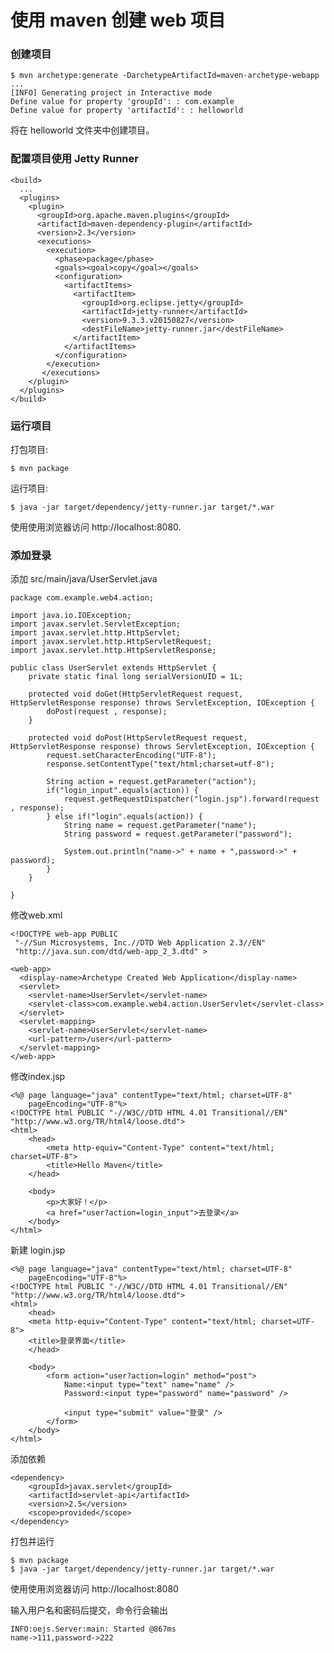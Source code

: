 使用 maven 创建 web 项目
=======================


### 创建项目

    $ mvn archetype:generate -DarchetypeArtifactId=maven-archetype-webapp
    ...
    [INFO] Generating project in Interactive mode
    Define value for property 'groupId': : com.example
    Define value for property 'artifactId': : helloworld

将在 helloworld 文件夹中创建项目。

### 配置项目使用 Jetty Runner

    <build>
      ...
      <plugins>
        <plugin>
          <groupId>org.apache.maven.plugins</groupId>
          <artifactId>maven-dependency-plugin</artifactId>
          <version>2.3</version>
          <executions>
            <execution>
              <phase>package</phase>
              <goals><goal>copy</goal></goals>
              <configuration>
                <artifactItems>
                  <artifactItem>
                    <groupId>org.eclipse.jetty</groupId>
                    <artifactId>jetty-runner</artifactId>
                    <version>9.3.3.v20150827</version>
                    <destFileName>jetty-runner.jar</destFileName>
                  </artifactItem>
                </artifactItems>
              </configuration>
            </execution>
           </executions>
        </plugin>
      </plugins>
    </build>

### 运行项目

打包项目:

    $ mvn package

运行项目:

    $ java -jar target/dependency/jetty-runner.jar target/*.war

使用使用浏览器访问 http://localhost:8080.

### 添加登录

添加 src/main/java/UserServlet.java

    package com.example.web4.action;

    import java.io.IOException;
    import javax.servlet.ServletException;
    import javax.servlet.http.HttpServlet;
    import javax.servlet.http.HttpServletRequest;
    import javax.servlet.http.HttpServletResponse;

    public class UserServlet extends HttpServlet {
        private static final long serialVersionUID = 1L;

        protected void doGet(HttpServletRequest request, HttpServletResponse response) throws ServletException, IOException {
            doPost(request , response);
        }

        protected void doPost(HttpServletRequest request, HttpServletResponse response) throws ServletException, IOException {
            request.setCharacterEncoding("UTF-8");
            response.setContentType("text/html;charset=utf-8");

            String action = request.getParameter("action");
            if("login_input".equals(action)) {
                request.getRequestDispatcher("login.jsp").forward(request , response);
            } else if("login".equals(action)) {
                String name = request.getParameter("name");
                String password = request.getParameter("password");

                System.out.println("name->" + name + ",password->" + password);
            }
        }

    }

修改web.xml

    <!DOCTYPE web-app PUBLIC
     "-//Sun Microsystems, Inc.//DTD Web Application 2.3//EN"
     "http://java.sun.com/dtd/web-app_2_3.dtd" >

    <web-app>
      <display-name>Archetype Created Web Application</display-name>
      <servlet>
        <servlet-name>UserServlet</servlet-name>
        <servlet-class>com.example.web4.action.UserServlet</servlet-class>
      </servlet>
      <servlet-mapping>
        <servlet-name>UserServlet</servlet-name>
        <url-pattern>/user</url-pattern>
      </servlet-mapping>
    </web-app>

修改index.jsp

    <%@ page language="java" contentType="text/html; charset=UTF-8"
        pageEncoding="UTF-8"%>
    <!DOCTYPE html PUBLIC "-//W3C//DTD HTML 4.01 Transitional//EN" "http://www.w3.org/TR/html4/loose.dtd">
    <html>
        <head>
            <meta http-equiv="Content-Type" content="text/html; charset=UTF-8">
            <title>Hello Maven</title>
        </head>

        <body>
            <p>大家好！</p>
            <a href="user?action=login_input">去登录</a>
        </body>
    </html>

新建 login.jsp

    <%@ page language="java" contentType="text/html; charset=UTF-8"
        pageEncoding="UTF-8"%>
    <!DOCTYPE html PUBLIC "-//W3C//DTD HTML 4.01 Transitional//EN" "http://www.w3.org/TR/html4/loose.dtd">
    <html>
        <head>
        <meta http-equiv="Content-Type" content="text/html; charset=UTF-8">
        <title>登录界面</title>
        </head>

        <body>
            <form action="user?action=login" method="post">
                Name:<input type="text" name="name" />
                Password:<input type="password" name="password" />

                <input type="submit" value="登录" />
            </form>
        </body>
    </html>

添加依赖

    <dependency>
        <groupId>javax.servlet</groupId>
        <artifactId>servlet-api</artifactId>
        <version>2.5</version>
        <scope>provided</scope>
    </dependency>

打包并运行

    $ mvn package
    $ java -jar target/dependency/jetty-runner.jar target/*.war

使用使用浏览器访问 http://localhost:8080

输入用户名和密码后提交，命令行会输出

    INFO:oejs.Server:main: Started @867ms
    name->111,password->222